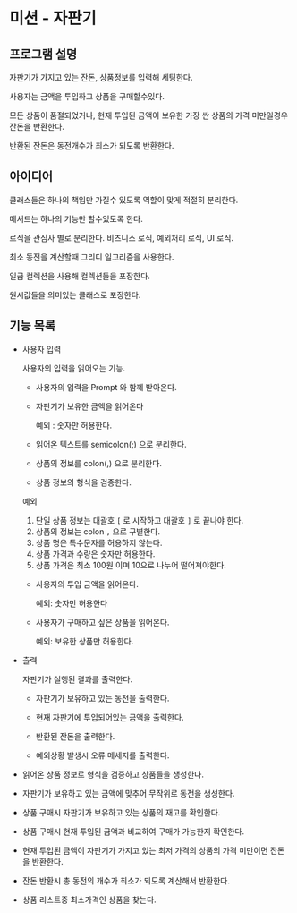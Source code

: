 # 미션 - 자판기
## 프로그램 설명

자판기가 가지고 있는 잔돈, 상품정보를 입력해 세팅한다.

사용자는 금액을 투입하고 상품을 구매할수있다.

모든 상품이 품절되었거나, 현재 투입된 금액이 보유한 가장 싼 상품의 가격 미만일경우 잔돈을 반환한다.

반환된 잔돈은 동전개수가 최소가 되도록 반환한다.

## 아이디어

클래스들은 하나의 책임만 가질수 있도록 역할이 맞게 적절히 분리한다.

메서드는 하나의 기능만 할수있도록 한다.

로직을 관심사 별로 분리한다. 비즈니스 로직, 예외처리 로직, UI 로직.

최소 동전을 계산할때 그리디 일고리즘을 사용한다.

일급 컬렉션을 사용해 컬렉션들을 포장한다.

원시값들을 의미있는 클래스로 포장한다.

## 기능 목록

- 사용자 입력

  사용자의 입력을 읽어오는 기능.

  - 사용자의 입력을 Prompt 와 함꼐 받아온다.

  - 자판기가 보유한 금액을 읽어온다

    예외 : 숫자만 허용한다.
 
  - 읽어온 텍스트를 semicolon(;) 으로 분리한다.
  - 상품의 정보를 colon(,) 으로 분리한다.
  - 상품 정보의 형식을 검증한다.
  
  예외 
    1. 단일 상품 정보는 대괄호 `[` 로 시작하고 대괄호 `]` 로 끝나야 한다.
    2. 상품의 정보는 colon `,` 으로 구별한다.
    3. 상품 명은 특수문자를 허용하지 않는다.
    4. 상품 가격과 수량은 숫자만 허용한다.
    5. 상품 가격은 최소 100원 이며 10으로 나누어 떨어져야한다.

  - 사용자의 투입 금액을 읽어온다.
  
    예외: 숫자만 허용한다
  - 사용자가 구매하고 싶은 상품을 읽어온다.
    
    예외: 보유한 상품만 허용한다.

- 출력

  자판기가 실행된 결과를 출력한다.

  - 자판기가 보유하고 있는 동전을 출력한다.
  - 현재 자판기에 투입되어있는 금액을 출력한다.
  - 반환된 잔돈을 출력한다.

  - 예외상황 발생시 오류 메세지를 출력한다.

- 읽어온 상품 정보로 형식을 검증하고 상품들을 생성한다.
- 자판기가 보유하고 있는 금액에 맞추어 무작위로 동전을 생성한다.
- 상품 구매시 자판기가 보유하고 있는 상품의 재고를 확인한다.
- 상품 구매시 현재 투입된 금액과 비교하여 구매가 가능한지 확인한다.
- 현재 투입된 금액이 자판기가 가지고 있는 최저 가격의 상품의 가격 미만이면 잔돈을 반환한다.
- 잔돈 반환시 총 동전의 개수가 최소가 되도록 계산해서 반환한다.
- 상품 리스트중 최소가격인 상품을 찾는다.
